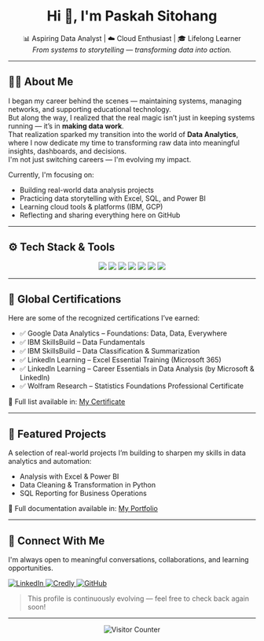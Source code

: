 <h1 align="center">Hi 👋, I'm Paskah Sitohang</h1>
<p align="center">
  📊 Aspiring Data Analyst | ☁️ Cloud Enthusiast | 🎓 Lifelong Learner  
  <br>
  <em>From systems to storytelling — transforming data into action.</em>
</p>

---

## 👨‍💻 About Me

I began my career behind the scenes — maintaining systems, managing networks, and supporting educational technology.  
But along the way, I realized that the real magic isn’t just in keeping systems running — it’s in **making data work**.  
That realization sparked my transition into the world of **Data Analytics**, where I now dedicate my time to transforming raw data into meaningful insights, dashboards, and decisions.  
I'm not just switching careers — I'm evolving my impact.

Currently, I'm focusing on:
- Building real-world data analysis projects
- Practicing data storytelling with Excel, SQL, and Power BI
- Learning cloud tools & platforms (IBM, GCP)
- Reflecting and sharing everything here on GitHub

---

## ⚙️ Tech Stack & Tools

<p align="center">
  <img src="https://img.shields.io/badge/Excel-217346?style=for-the-badge&logo=microsoft-excel&logoColor=white" />
  <img src="https://img.shields.io/badge/SQL-336791?style=for-the-badge&logo=postgresql&logoColor=white" />
  <img src="https://img.shields.io/badge/Python-3776AB?style=for-the-badge&logo=python&logoColor=white" />
  <img src="https://img.shields.io/badge/Power%20BI-F2C811?style=for-the-badge&logo=powerbi&logoColor=black" />
  <img src="https://img.shields.io/badge/GitHub-181717?style=for-the-badge&logo=github&logoColor=white" />
  <img src="https://img.shields.io/badge/Google%20Cloud-4285F4?style=for-the-badge&logo=googlecloud&logoColor=white" />
  <img src="https://img.shields.io/badge/IBM%20Cloud-052FAD?style=for-the-badge&logo=ibmcloud&logoColor=white" />
</p>

---

## 📁 Global Certifications

Here are some of the recognized certifications I’ve earned:

- ✅ Google Data Analytics – Foundations: Data, Data, Everywhere  
- ✅ IBM SkillsBuild – Data Fundamentals  
- ✅ IBM SkillsBuild – Data Classification & Summarization  
- ✅ LinkedIn Learning – Excel Essential Training (Microsoft 365)  
- ✅ LinkedIn Learning – Career Essentials in Data Analysis (by Microsoft & LinkedIn)  
- ✅ Wolfram Research – Statistics Foundations Professional Certificate  

📁 Full list available in: [My Certificate](https://github.com/paskahsitohang/my-certificate)

---

## 📁 Featured Projects

A selection of real-world projects I’m building to sharpen my skills in data analytics and automation:

- Analysis with Excel & Power BI  
- Data Cleaning & Transformation in Python  
- SQL Reporting for Business Operations

📁 Full documentation available in: [My Portfolio](https://github.com/paskahsitohang/data-analyst-portfolio)

---

## 🤝 Connect With Me

I'm always open to meaningful conversations, collaborations, and learning opportunities.

<p align="left">
  <a href="https://www.linkedin.com/in/paskahsitohang" target="_blank">
    <img src="https://img.shields.io/badge/LinkedIn-0A66C2?style=for-the-badge&logo=linkedin&logoColor=white" alt="LinkedIn" />
  </a>
  <a href="https://www.credly.com/users/paskah-sitohang" target="_blank">
    <img src="https://img.shields.io/badge/Credly-F47321?style=for-the-badge&logo=credly&logoColor=white" alt="Credly" />
  </a>
  <a href="https://github.com/paskahsitohang" target="_blank">
    <img src="https://img.shields.io/badge/GitHub-181717?style=for-the-badge&logo=github&logoColor=white" alt="GitHub" />
  </a>
</p>

> This profile is continuously evolving — feel free to check back again soon!

---

<p align="center">
  <img src="https://visitor-badge.laobi.icu/badge?page_id=paskahsitohang.paskahsitohang" alt="Visitor Counter" />
</p>
